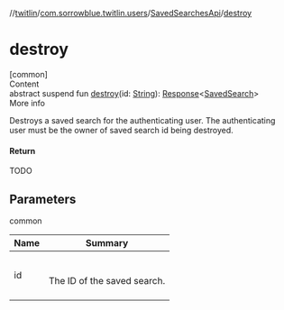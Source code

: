 //[twitlin](../../index.md)/[com.sorrowblue.twitlin.users](../index.md)/[SavedSearchesApi](index.md)/[destroy](destroy.md)



# destroy  
[common]  
Content  
abstract suspend fun [destroy](destroy.md)(id: [String](https://kotlinlang.org/api/latest/jvm/stdlib/kotlin/-string/index.html)): [Response](../../com.sorrowblue.twitlin.client/-response/index.md)<[SavedSearch](../-saved-search/index.md)>  
More info  


Destroys a saved search for the authenticating user. The authenticating user must be the owner of saved search id being destroyed.



#### Return  


TODO



## Parameters  
  
common  
  
|  Name|  Summary| 
|---|---|
| <a name="com.sorrowblue.twitlin.users/SavedSearchesApi/destroy/#kotlin.String/PointingToDeclaration/"></a>id| <a name="com.sorrowblue.twitlin.users/SavedSearchesApi/destroy/#kotlin.String/PointingToDeclaration/"></a><br><br>The ID of the saved search.<br><br>
  
  



